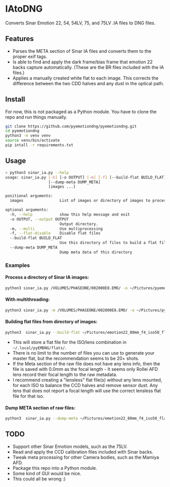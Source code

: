 # IAtoDNG
Converts Sinar Emotion 22, 54, 54LV, 75, and 75LV .IA files to DNG files.

## Features
 * Parses the META section of Sinar IA files and converts them to the proper exif tags.
 * Is able to find and apply the dark frame/bias frame that emotion 22 backs capture automatically.
(These are the BR files included with the IA files.)
 * Applies a manually created white flat to each image. This corrects the
difference between the two CDD halves and any dust in the optical path.


## Install
For now, this is not packaged as a Python module.
You have to clone the repo and run things manually. 

```bash
git clone https://github.com/pyemotiondng/pyemotiondng.git
cd pyemotiondng
python3 -m venv venv
source venv/bin/activate
pip intall -r requirements.txt
```

## Usage

```bash
> python3 sinar_ia.py --help
usage: sinar_ia.py [-h] [-o OUTPUT] [-m] [-f] [--build-flat BUILD_FLAT]
                   [--dump-meta DUMP_META]
                   [images ...]

positional arguments:
  images                List of images or directory of images to process.

optional arguments:
  -h, --help            show this help message and exit
  -o OUTPUT, --output OUTPUT
                        Output directory.
  -m, --multi           Use multiprocessing
  -f, --flat-disable    Disable flat files
  --build-flat BUILD_FLAT
                        Use this directory of files to build a flat file.
  --dump-meta DUMP_META
                        Dump meta data of this directory

```
### Examples

#### Process a directory of Sinar IA images:
```bash
python3 sinar_ia.py /VOLUMES/PHASEONE/002000E8.EMO/ -o ~/Pictures/pyemotiondng_output
```

#### With multithreading:
```bash
python3 sinar_ia.py -m /VOLUMES/PHASEONE/002000E8.EMO/ -o ~/Pictures/pyemotiondng_output
```

#### Building flat files from directory of images:
```bash
python3  sinar_ia.py --build-flat ~/Pictures/emotion22_80mm_f4_iso50_flats/
```

* This will store a flat file for the ISO/lens combination in `~/.local/pyEMDNG/flats/`.
* There is no limit to the number of files you can use to generate your master flat,
but the recommendation seems to be 20+ shots. 
* If the Meta section of the raw file does not have any lens info, then the file is saved 
with 0.0mm as the focal length - It seems only Rollei AFD lens record their focal length to the raw metadata.
* I recommend creating a "lensless" flat file(s) without any lens mounted, for each ISO 
to balance the CCD halves and remove sensor dust. Any lens that does not report a focal length
will use the correct lensless flat file for that iso. 

#### Dump META section of raw files:
```bash
python3  sinar_ia.py --dump-meta ~/Pictures/emotion22_80mm_f4_iso50_flats/ -o ~/Pictures/pyemotiondng_meta
```

## TODO
* Support other Sinar Emotion models, such as the 75LV.
* Read and apply the CCD calibration files included with Sinar backs.
* Tweak meta processing for other Camera bodies, such as the Mamiya AFD.
* Package this repo into a Python module.
* Some kind of GUI would be nice.
* This could all be wrong :) 
